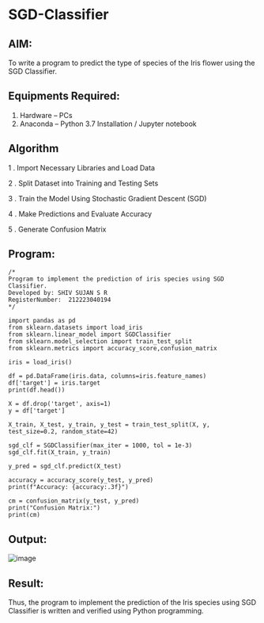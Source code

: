 # SGD-Classifier
## AIM:
To write a program to predict the type of species of the Iris flower using the SGD Classifier.

## Equipments Required:
1. Hardware – PCs
2. Anaconda – Python 3.7 Installation / Jupyter notebook

## Algorithm

1 . Import Necessary Libraries and Load Data 

2 . Split Dataset into Training and Testing Sets 

3 . Train the Model Using Stochastic Gradient Descent (SGD) 

4 . Make Predictions and Evaluate Accuracy 

5 . Generate Confusion Matrix

## Program:
```
/*
Program to implement the prediction of iris species using SGD Classifier.
Developed by: SHIV SUJAN S R
RegisterNumber:  212223040194
*/
```
```
import pandas as pd
from sklearn.datasets import load_iris
from sklearn.linear_model import SGDClassifier
from sklearn.model_selection import train_test_split
from sklearn.metrics import accuracy_score,confusion_matrix

iris = load_iris()

df = pd.DataFrame(iris.data, columns=iris.feature_names)
df['target'] = iris.target
print(df.head())

X = df.drop('target', axis=1)
y = df['target']

X_train, X_test, y_train, y_test = train_test_split(X, y, test_size=0.2, random_state=42)

sgd_clf = SGDClassifier(max_iter = 1000, tol = 1e-3)
sgd_clf.fit(X_train, y_train)

y_pred = sgd_clf.predict(X_test)

accuracy = accuracy_score(y_test, y_pred)
print(f"Accuracy: {accuracy:.3f}")

cm = confusion_matrix(y_test, y_pred)
print("Confusion Matrix:")
print(cm)

```
## Output:

![image](https://github.com/user-attachments/assets/b2358d7b-8d2b-4b22-9efc-63a61c46c766)

## Result:
Thus, the program to implement the prediction of the Iris species using SGD Classifier is written and verified using Python programming.

